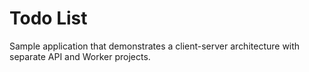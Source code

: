# Todo List

Sample application that demonstrates a client-server architecture with separate API and Worker projects.